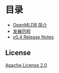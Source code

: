 # 目录

- [OpenMLDB 简介](intro.md)
- [发展历程](milestones.md)
- [v0.4 Release Notes](release_notes.md)

## License

[Apache License 2.0](https://github.com/4paradigm/HybridSQL-docs/blob/main/LICENSE)

